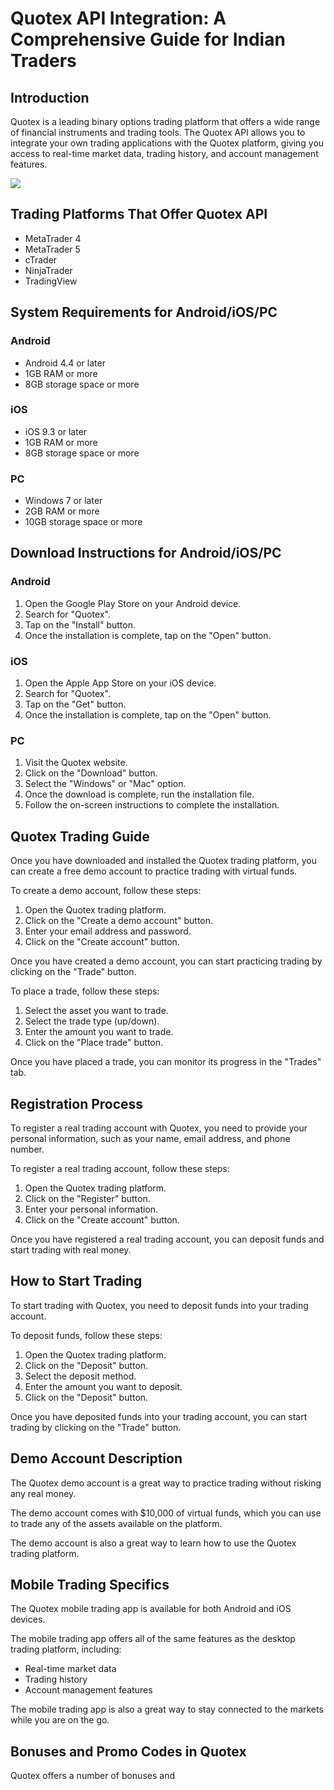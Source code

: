 # Quotex API Integration: A Comprehensive Guide for Indian Traders

## Introduction

Quotex is a leading binary options trading platform that offers a wide
range of financial instruments and trading tools. The Quotex API allows
you to integrate your own trading applications with the Quotex platform,
giving you access to real-time market data, trading history, and account
management features.

[![](https://static.quotex.io/files/4_en/300_250.jpg)](https://traff.sbs/brokerqxlid)

## Trading Platforms That Offer Quotex API

-   MetaTrader 4
-   MetaTrader 5
-   cTrader
-   NinjaTrader
-   TradingView

## System Requirements for Android/iOS/PC

### Android

-   Android 4.4 or later
-   1GB RAM or more
-   8GB storage space or more

### iOS

-   iOS 9.3 or later
-   1GB RAM or more
-   8GB storage space or more

### PC

-   Windows 7 or later
-   2GB RAM or more
-   10GB storage space or more

## Download Instructions for Android/iOS/PC

### Android

1.  Open the Google Play Store on your Android device.
2.  Search for "Quotex".
3.  Tap on the "Install" button.
4.  Once the installation is complete, tap on the "Open" button.

### iOS

1.  Open the Apple App Store on your iOS device.
2.  Search for "Quotex".
3.  Tap on the "Get" button.
4.  Once the installation is complete, tap on the "Open" button.

### PC

1.  Visit the Quotex website.
2.  Click on the "Download" button.
3.  Select the "Windows" or "Mac" option.
4.  Once the download is complete, run the installation file.
5.  Follow the on-screen instructions to complete the installation.

## Quotex Trading Guide

Once you have downloaded and installed the Quotex trading platform, you
can create a free demo account to practice trading with virtual funds.

To create a demo account, follow these steps:

1.  Open the Quotex trading platform.
2.  Click on the "Create a demo account" button.
3.  Enter your email address and password.
4.  Click on the "Create account" button.

Once you have created a demo account, you can start practicing trading
by clicking on the "Trade" button.

To place a trade, follow these steps:

1.  Select the asset you want to trade.
2.  Select the trade type (up/down).
3.  Enter the amount you want to trade.
4.  Click on the "Place trade" button.

Once you have placed a trade, you can monitor its progress in the
"Trades" tab.

## Registration Process

To register a real trading account with Quotex, you need to provide your
personal information, such as your name, email address, and phone
number.

To register a real trading account, follow these steps:

1.  Open the Quotex trading platform.
2.  Click on the "Register" button.
3.  Enter your personal information.
4.  Click on the "Create account" button.

Once you have registered a real trading account, you can deposit funds
and start trading with real money.

## How to Start Trading

To start trading with Quotex, you need to deposit funds into your
trading account.

To deposit funds, follow these steps:

1.  Open the Quotex trading platform.
2.  Click on the "Deposit" button.
3.  Select the deposit method.
4.  Enter the amount you want to deposit.
5.  Click on the "Deposit" button.

Once you have deposited funds into your trading account, you can start
trading by clicking on the "Trade" button.

## Demo Account Description

The Quotex demo account is a great way to practice trading without
risking any real money.

The demo account comes with \$10,000 of virtual funds, which you can use
to trade any of the assets available on the platform.

The demo account is also a great way to learn how to use the Quotex
trading platform.

## Mobile Trading Specifics

The Quotex mobile trading app is available for both Android and iOS
devices.

The mobile trading app offers all of the same features as the desktop
trading platform, including:

-   Real-time market data
-   Trading history
-   Account management features

The mobile trading app is also a great way to stay connected to the
markets while you are on the go.

## Bonuses and Promo Codes in Quotex

Quotex offers a number of bonuses and

